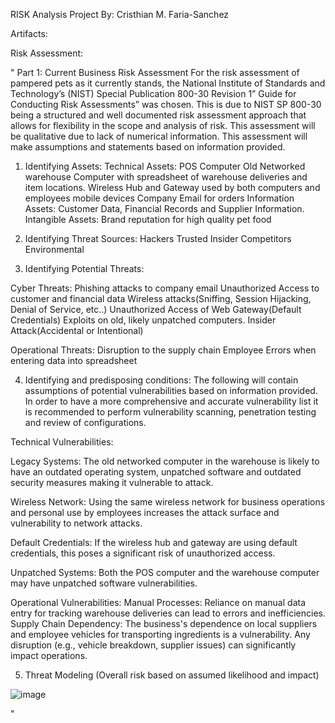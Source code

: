 RISK Analysis Project
By: Cristhian M. Faria-Sanchez

Artifacts:

Risk Assessment:


"
Part 1: Current Business Risk Assessment
For the risk assessment of pampered pets as it currently stands, the National Institute of Standards and Technology’s (NIST) Special Publication 800-30 Revision 1” Guide for Conducting Risk Assessments” was chosen. This is due to NIST SP 800-30 being a structured and well documented risk assessment approach that allows for flexibility in the scope and analysis of risk. This assessment will be qualitative due to lack of numerical information. This assessment will make assumptions and statements based on information provided.

1) Identifying Assets:
Technical Assets: 
POS Computer
Old Networked warehouse Computer with spreadsheet of warehouse deliveries and item locations.
Wireless Hub and Gateway used by both computers and employees mobile devices
Company Email for orders
Information Assets: Customer Data, Financial Records and Supplier Information.
Intangible Assets: Brand reputation for high quality pet food

2) Identifying Threat Sources:
Hackers
Trusted Insider
Competitors
Environmental

3) Identifying Potential Threats:

Cyber Threats: 
Phishing attacks to company email
Unauthorized Access to customer and financial data
Wireless attacks(Sniffing, Session Hijacking, Denial of Service, etc..)
Unauthorized Access of Web Gateway(Default Credentials)
Exploits on old, likely unpatched computers.
Insider Attack(Accidental or Intentional)

Operational Threats:
Disruption to the supply chain 
Employee Errors when entering data into spreadsheet


4) Identifying and predisposing conditions:
  The following will contain assumptions of potential vulnerabilities based on information provided. In order to have a more comprehensive and accurate     vulnerability list it is recommended to perform vulnerability scanning, penetration testing and review of configurations.

Technical Vulnerabilities:

Legacy Systems: The old networked computer in the warehouse is likely to have an outdated operating system, unpatched software and outdated security measures making it vulnerable to attack.

Wireless Network: Using the same wireless network for business operations and personal use by employees increases the attack surface and vulnerability to network attacks.

Default Credentials: If the wireless hub and gateway are using default credentials, this poses a significant risk of unauthorized access.

Unpatched Systems: Both the POS computer and the warehouse computer may have unpatched software vulnerabilities.

Operational Vulnerabilities:
Manual Processes: Reliance on manual data entry for tracking warehouse deliveries can lead to errors and inefficiencies.
Supply Chain Dependency: The business's dependence on local suppliers and employee vehicles for transporting ingredients is a vulnerability. Any disruption (e.g., vehicle breakdown, supplier issues) can significantly impact operations.

5) Threat Modeling (Overall risk based on assumed likelihood and impact)


![image](https://github.com/user-attachments/assets/4154b791-3177-4dd0-a42b-e8650ec3122e)


"
